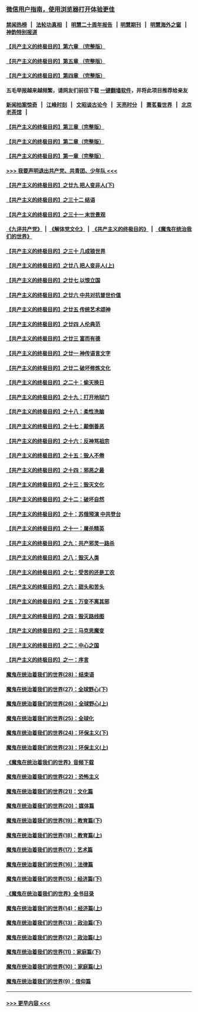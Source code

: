 ### [微信用户指南，使用浏览器打开体验更佳](https://github.com/gfw-breaker/banned-news1/blob/master/indexes/wechat-guide.md?t=0)
#### [禁闻热榜](热点新闻.md?t=0)  &nbsp;&nbsp;|&nbsp;&nbsp; [法轮功真相](https://github.com/gfw-breaker/truth/blob/master/README.md?t=0) &nbsp;&nbsp;|&nbsp;&nbsp; [明慧二十周年报告](https://github.com/gfw-breaker/mh-reports/blob/master/README.md?t=0) &nbsp;&nbsp;|&nbsp;&nbsp;[明慧期刊](https://github.com/gfw-breaker/mh-qikan) &nbsp;&nbsp;|&nbsp;&nbsp; [明慧海外之窗](https://github.com/gfw-breaker/mh-news/blob/master/README.md?t=0) &nbsp;&nbsp;|&nbsp;&nbsp; [神韵特别报道](https://github.com/gfw-breaker/mh-news/blob/master/shenyun.md?t=0)
#### [【共产主义的终极目的】第六章 （完整版）](../pages/nsc422/n11428913.md?t=02061144) 
#### [【共产主义的终极目的】第五章 （完整版）](../pages/nsc422/n11428912.md?t=02061144) 
#### [【共产主义的终极目的】第四章 （完整版）](../pages/nsc422/n11428907.md?t=02061144) 
#### 五毛举报越来越频繁，请网友们前往下载 [一键翻墙软件](https://github.com/gfw-breaker/ssr-accounts)，并将此项目推荐给亲友
#### [新闻拍案惊奇](https://github.com/gfw-breaker/banned-news1/blob/master/pages/link4.md) &nbsp;&nbsp;|&nbsp;&nbsp; [江峰时刻](https://github.com/gfw-breaker/banned-news1/blob/master/pages/link4.md) &nbsp;&nbsp;|&nbsp;&nbsp; [文昭谈古论今](https://github.com/gfw-breaker/banned-news1/blob/master/pages/link4.md) &nbsp;&nbsp;|&nbsp;&nbsp; [天亮时分](https://github.com/gfw-breaker/banned-news1/blob/master/pages/link4.md) &nbsp;&nbsp;|&nbsp;&nbsp; [萧茗看世界](https://github.com/gfw-breaker/banned-news1/blob/master/pages/link4.md) &nbsp;&nbsp;|&nbsp;&nbsp; [北京老茶馆](https://github.com/gfw-breaker/banned-news1/blob/master/pages/link4.md) &nbsp;&nbsp;|&nbsp;&nbsp; 
#### [【共产主义的终极目的】第三章（完整版）](../pages/nsc422/n11428848.md?t=02061144) 
#### [【共产主义的终极目的】第二章（完整版）](../pages/nsc422/n11428831.md?t=02061144) 
#### [【共产主义的终极目的】第一章（完整版）](../pages/nsc422/n11417651.md?t=02061144) 
#### [>>> 我要声明退出共产党、共青团、少年队 <<<](https://github.com/begood0513/goodnews/blob/master/quit/letter.md) 
#### [【共产主义的终极目的】之廿九 把人变非人(下)](../pages/nsc422/n11344140.md?t=02061144) 
#### [【共产主义的终极目的】之三十二 结语](../pages/nsc422/n11360535.md?t=02061144) 
#### [【共产主义的终极目的】之三十一 末世景观](../pages/nsc422/n11351129.md?t=02061144) 
#### [《九评共产党》](https://github.com/begood0513/9ping.md/blob/master/README.md) &nbsp;|&nbsp; [《解体党文化》](../../../../jtdwh.md/blob/master/README.md)  &nbsp;|&nbsp; [《共产主义的终极目的》](../../../../gczydzjmd.md/blob/master/README.md) &nbsp;|&nbsp; [《魔鬼在统治我们的世界》](../../../../mgztzwmdsj.md/blob/master/README.md) 
#### [【共产主义的终极目的】之三十 几成狼世界](../pages/nsc422/n11348280.md?t=02061144) 
#### [【共产主义的终极目的】之廿八 把人变非人(上)](../pages/nsc422/n11340492.md?t=02061144) 
#### [【共产主义的终极目的】之廿七 以恨立国](../pages/nsc422/n11336944.md?t=02061144) 
#### [【共产主义的终极目的】之廿六 中共对抗普世价值](../pages/nsc422/n11324785.md?t=02061144) 
#### [【共产主义的终极目的】之廿五 传统艺术颂神](../pages/nsc422/n11296396.md?t=02061144) 
#### [【共产主义的终极目的】之廿四 人伦典范](../pages/nsc422/n11296397.md?t=02061144) 
#### [【共产主义的终极目的】之廿三 富而有德](../pages/nsc422/n11283598.md?t=02061144) 
#### [【共产主义的终极目的】之廿一 神传语言文字](../pages/nsc422/n11263265.md?t=02061144) 
#### [【共产主义的终极目的】之廿二 破坏修炼文化](../pages/nsc422/n11245728.md?t=02061144) 
#### [【共产主义的终极目的】之二十：偷天换日](../pages/nsc422/n11238846.md?t=02061144) 
#### [【共产主义的终极目的】之十九：打开地狱门](../pages/nsc422/n11206376.md?t=02061144) 
#### [【共产主义的终极目的】之十八：柔性洗脑](../pages/nsc422/n11199994.md?t=02061144) 
#### [【共产主义的终极目的】之十七：颠倒善恶](../pages/nsc422/n11179782.md?t=02061144) 
#### [【共产主义的终极目的】之十六：反神骂祖宗](../pages/nsc422/n11166798.md?t=02061144) 
#### [【共产主义的终极目的】之十五：毁人不倦](../pages/nsc422/n11166792.md?t=02061144) 
#### [【共产主义的终极目的】之十四：邪恶之最](../pages/nsc422/n11150249.md?t=02061144) 
#### [【共产主义的终极目的】之十三：毁灭文化](../pages/nsc422/n11135227.md?t=02061144) 
#### [【共产主义的终极目的】之十二：破坏自然](../pages/nsc422/n11135214.md?t=02061144) 
#### [【共产主义的终极目的】之十：苏俄预演 中共登台](../pages/nsc422/n11118424.md?t=02061144) 
#### [【共产主义的终极目的】之十一：屠杀精英](../pages/nsc422/n11118442.md?t=02061144) 
#### [【共产主义的终极目的】之九：共产邪灵一路杀](../pages/nsc422/n11114139.md?t=02061144) 
#### [【共产主义的终极目的】之八：毁灭人类](../pages/nsc422/n11108503.md?t=02061144) 
#### [【共产主义的终极目的】之七：受苦的还是工农](../pages/nsc422/n11101809.md?t=02061144) 
#### [【共产主义的终极目的】之六：甜头和苦头](../pages/nsc422/n11096971.md?t=02061144) 
#### [【共产主义的终极目的】之五：万变不离其邪](../pages/nsc422/n11091285.md?t=02061144) 
#### [【共产主义的终极目的】之四：毁灭路线图](../pages/nsc422/n11086284.md?t=02061144) 
#### [【共产主义的终极目的】之三：马克思魔变](../pages/nsc422/n11061941.md?t=02061144) 
#### [【共产主义的终极目的】之二：中心之国](../pages/nsc422/n11047728.md?t=02061144) 
#### [【共产主义的终极目的】之一：序言](../pages/nsc422/n11086077.md?t=02061144) 
#### [魔鬼在统治着我们的世界(28)：结束语](../pages/nsc422/n10936246.md?t=02061144) 
#### [魔鬼在统治着我们的世界(27)：全球野心(下)](../pages/nsc422/n10928319.md?t=02061144) 
#### [魔鬼在统治着我们的世界(26)：全球野心(上)](../pages/nsc422/n10900318.md?t=02061144) 
#### [魔鬼在统治着我们的世界(25)：全球化](../pages/nsc422/n10788205.md?t=02061144) 
#### [魔鬼在统治着我们的世界(24)：环保主义(下)](../pages/nsc422/n10695307.md?t=02061144) 
#### [魔鬼在统治着我们的世界(23)：环保主义(上)](../pages/nsc422/n10688613.md?t=02061144) 
#### [《魔鬼在统治着我们的世界》音频下载](../pages/nsc422/n10635553.md?t=02061144) 
#### [魔鬼在统治着我们的世界(22)：恐怖主义](../pages/nsc422/n10614727.md?t=02061144) 
#### [魔鬼在统治着我们的世界(21)：文化篇](../pages/nsc422/n10597706.md?t=02061144) 
#### [魔鬼在统治着我们的世界(20)：媒体篇](../pages/nsc422/n10586579.md?t=02061144) 
#### [魔鬼在统治着我们的世界(19)：教育篇(下)](../pages/nsc422/n10564808.md?t=02061144) 
#### [魔鬼在统治着我们的世界(18)：教育篇(上)](../pages/nsc422/n10526970.md?t=02061144) 
#### [魔鬼在统治着我们的世界(17)：艺术篇](../pages/nsc422/n10499093.md?t=02061144) 
#### [魔鬼在统治着我们的世界(16)：法律篇](../pages/nsc422/n10485969.md?t=02061144) 
#### [魔鬼在统治着我们的世界(15)：经济篇(下)](../pages/nsc422/n10469975.md?t=02061144) 
#### [《魔鬼在统治着我们的世界》全书目录](../pages/nsc422/n10464261.md?t=02061144) 
#### [魔鬼在统治着我们的世界(14)：经济篇(上)](../pages/nsc422/n10457370.md?t=02061144) 
#### [魔鬼在统治着我们的世界(13)：政治篇(下)](../pages/nsc422/n10448270.md?t=02061144) 
#### [魔鬼在统治着我们的世界(12)：政治篇(上)](../pages/nsc422/n10444576.md?t=02061144) 
#### [魔鬼在统治着我们的世界(11)：家庭篇(下)](../pages/nsc422/n10440961.md?t=02061144) 
#### [魔鬼在统治着我们的世界(10)：家庭篇(上)](../pages/nsc422/n10435448.md?t=02061144) 
#### [魔鬼在统治着我们的世界(9)：信仰篇](../pages/nsc422/n10432159.md?t=02061144) 

----
#### [ >>> 更早内容 <<< ](../indexes/nsc422-earlier.md)

